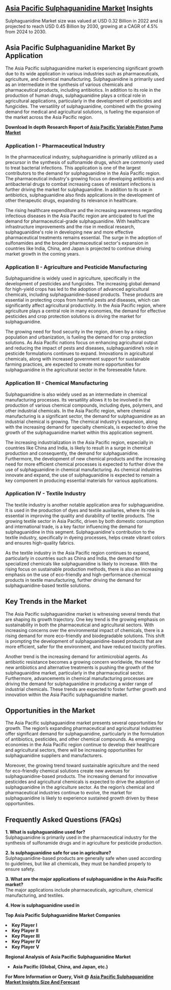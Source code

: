 <h2><a href="https://www.verifiedmarketreports.com/download-sample/?rid=72183&amp;utm_source=Github-Feb&amp;utm_medium=219" target="_blank">Asia Pacific Sulphaguanidine Market</a> Insights</h2><p>Sulphaguanidine Market size was valued at USD 0.32 Billion in 2022 and is projected to reach USD 0.45 Billion by 2030, growing at a CAGR of 4.5% from 2024 to 2030.</p><p><h2>Asia Pacific Sulphaguanidine Market By Application</h2> <p>The Asia Pacific sulphaguanidine market is experiencing significant growth due to its wide application in various industries such as pharmaceuticals, agriculture, and chemical manufacturing. Sulphaguanidine is primarily used as an intermediate in the synthesis of various chemicals and pharmaceutical products, including antibiotics. In addition to its role in the production of human drugs, sulphaguanidine plays a critical role in agricultural applications, particularly in the development of pesticides and fungicides. The versatility of sulphaguanidine, combined with the growing demand for medical and agricultural solutions, is fueling the expansion of the market across the Asia Pacific region.</p> <p><strong><p><strong>Download In depth Research Report of <a href="https://www.verifiedmarketreports.com/download-sample/?rid=236118&amp;utm_source=Pulse-Dec&amp;utm_medium=219" target="_blank">Asia Pacific Variable Piston Pump Market</a></strong></p></strong></p> <h3>Application I - Pharmaceutical Industry</h3> <p>In the pharmaceutical industry, sulphaguanidine is primarily utilized as a precursor in the synthesis of sulfonamide drugs, which are commonly used to treat bacterial infections. This application is one of the largest contributors to the demand for sulphaguanidine in the Asia Pacific region. The pharmaceutical industry's growing focus on developing antibiotics and antibacterial drugs to combat increasing cases of resistant infections is further driving the market for sulphaguanidine. In addition to its use in antibiotics, sulphaguanidine also finds applications in the development of other therapeutic drugs, expanding its relevance in healthcare.</p> <p>The rising healthcare expenditure and the increasing awareness regarding infectious diseases in the Asia Pacific region are anticipated to fuel the demand for pharmaceutical-grade sulphaguanidine. With healthcare infrastructure improvements and the rise in medical research, sulphaguanidine's role in developing new and more effective pharmaceutical treatments remains essential. The surge in the adoption of sulfonamides and the broader pharmaceutical sector's expansion in countries like India, China, and Japan is projected to continue driving market growth in the coming years.</p> <h3>Application II - Agriculture and Pesticide Manufacturing</h3> <p>Sulphaguanidine is widely used in agriculture, specifically in the development of pesticides and fungicides. The increasing global demand for high-yield crops has led to the adoption of advanced agricultural chemicals, including sulphaguanidine-based products. These products are essential in protecting crops from harmful pests and diseases, which can significantly affect agricultural productivity. In the Asia Pacific region, where agriculture plays a central role in many economies, the demand for effective pesticides and crop protection solutions is driving the market for sulphaguanidine.</p> <p>The growing need for food security in the region, driven by a rising population and urbanization, is fueling the demand for crop protection solutions. As Asia Pacific nations focus on enhancing agricultural output and reducing the impact of pests and diseases, sulphaguanidine’s role in pesticide formulations continues to expand. Innovations in agricultural chemicals, along with increased government support for sustainable farming practices, are expected to create more opportunities for sulphaguanidine in the agricultural sector in the foreseeable future.</p> <h3>Application III - Chemical Manufacturing</h3> <p>Sulphaguanidine is also widely used as an intermediate in chemical manufacturing processes. Its versatility allows it to be involved in the production of various chemical compounds, including dyes, polymers, and other industrial chemicals. In the Asia Pacific region, where chemical manufacturing is a significant sector, the demand for sulphaguanidine as an industrial chemical is growing. The chemical industry’s expansion, along with the increasing demand for specialty chemicals, is expected to drive the growth of the sulphaguanidine market within this application segment.</p> <p>The increasing industrialization in the Asia Pacific region, especially in countries like China and India, is likely to result in a surge in chemical production and consequently, the demand for sulphaguanidine. Furthermore, the development of new chemical products and the increasing need for more efficient chemical processes is expected to further drive the use of sulphaguanidine in chemical manufacturing. As chemical industries innovate and expand, the use of sulphaguanidine is expected to remain a key component in producing essential materials for various applications.</p> <h3>Application IV - Textile Industry</h3> <p>The textile industry is another notable application area for sulphaguanidine. It is used in the production of dyes and textile auxiliaries, where its role is essential in improving the quality and durability of textile products. The growing textile sector in Asia Pacific, driven by both domestic consumption and international trade, is a key factor influencing the demand for sulphaguanidine in this segment. Sulphaguanidine's contribution to the textile industry, specifically in dyeing processes, helps create vibrant colors and ensures high-quality fabrics.</p> <p>As the textile industry in the Asia Pacific region continues to expand, particularly in countries such as China and India, the demand for specialized chemicals like sulphaguanidine is likely to increase. With the rising focus on sustainable production methods, there is also an increasing emphasis on the use of eco-friendly and high-performance chemical products in textile manufacturing, further driving the demand for sulphaguanidine-based textile solutions.</p> <h2>Key Trends in the Market</h2> <p>The Asia Pacific sulphaguanidine market is witnessing several trends that are shaping its growth trajectory. One key trend is the growing emphasis on sustainability in both the pharmaceutical and agricultural sectors. With increasing concerns over the environmental impact of chemicals, there is a rising demand for more eco-friendly and biodegradable solutions. This shift is prompting the development of sulphaguanidine-based products that are more efficient, safer for the environment, and have reduced toxicity profiles.</p> <p>Another trend is the increasing demand for antimicrobial agents. As antibiotic resistance becomes a growing concern worldwide, the need for new antibiotics and alternative treatments is pushing the growth of the sulphaguanidine market, particularly in the pharmaceutical sector. Furthermore, advancements in chemical manufacturing processes are driving the demand for sulphaguanidine in producing a wider range of industrial chemicals. These trends are expected to foster further growth and innovation within the Asia Pacific sulphaguanidine market.</p> <h2>Opportunities in the Market</h2> <p>The Asia Pacific sulphaguanidine market presents several opportunities for growth. The region’s expanding pharmaceutical and agricultural industries offer significant demand for sulphaguanidine, particularly in the formulation of antibiotics, pesticides, and other chemical compounds. As emerging economies in the Asia Pacific region continue to develop their healthcare and agricultural sectors, there will be increasing opportunities for sulphaguanidine suppliers and manufacturers.</p> <p>Moreover, the growing trend toward sustainable agriculture and the need for eco-friendly chemical solutions create new avenues for sulphaguanidine-based products. The increasing demand for innovative pesticides and agricultural chemicals is expected to drive the adoption of sulphaguanidine in the agriculture sector. As the region’s chemical and pharmaceutical industries continue to evolve, the market for sulphaguanidine is likely to experience sustained growth driven by these opportunities.</p> <h2>Frequently Asked Questions (FAQs)</h2> <p><strong>1. What is sulphaguanidine used for?</strong><br>Sulphaguanidine is primarily used in the pharmaceutical industry for the synthesis of sulfonamide drugs and in agriculture for pesticide production.</p> <p><strong>2. Is sulphaguanidine safe for use in agriculture?</strong><br>Sulphaguanidine-based products are generally safe when used according to guidelines, but like all chemicals, they must be handled properly to ensure safety.</p> <p><strong>3. What are the major applications of sulphaguanidine in the Asia Pacific market?</strong><br>The major applications include pharmaceuticals, agriculture, chemical manufacturing, and textiles.</p> <p><strong>4. How is sulphaguanidine used in</p><p><strong>Top Asia Pacific Sulphaguanidine Market Companies</strong></p><div data-test-id=""><p><li>Key Player I</li><li> Key Player II</li><li> Key Player III</li><li> Key Player IV</li><li> Key Player V</li></p><div><strong>Regional Analysis of&nbsp;Asia Pacific Sulphaguanidine Market</strong></div><ul><li dir="ltr"><p dir="ltr">Asia Pacific (Global, China, and Japan, etc.)</p></li></ul><p><strong>For More Information or Query, Visit @&nbsp;</strong><strong><a href="https://www.verifiedmarketreports.com/product/sulphaguanidine-market-insights-2019-global-and-chinese-analysis-and-forecast-to-2024/?utm_source=Github-Feb&amp;utm_medium=219" target="_blank">Asia Pacific Sulphaguanidine Market Insights Size And Forecast</a></strong></p></div><h2>&nbsp;</h2><div data-test-id="">&nbsp;</div>
